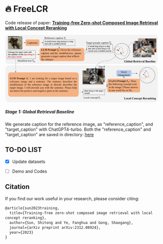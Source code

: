 # :fire:  FreeLCR
Code release of paper: [**Training-free Zero-shot Composed Image Retrieval with Local Concept Reranking**](https://arxiv.org/abs/2312.08924)

![Overview](./assets/overview_version5.png)

##### Stage 1: Global Retrieval Baseline
We generate caption for the reference image, as "reference_caption", and "target_caption" with ChatGPT4-turbo. Both the "reference_caption" and "target_caption" are saved in directory: [here](https://github.com/SunTongtongtong/FreeLCR/tree/main/caption)

<!-- ##### Stage 2: Local Concept Reranking -->

 ## TO-DO LIST
- [x] Update datasets 
- [ ] Demo and Codes


## Citation

If you find our work useful in your research, please consider citing:

```
@article{sun2023training,
  title={Training-free zero-shot composed image retrieval with local concept reranking},
  author={Sun, Shitong and Ye, Fanghua and Gong, Shaogang},
  journal={arXiv preprint arXiv:2312.08924},
  year={2023}
}
```